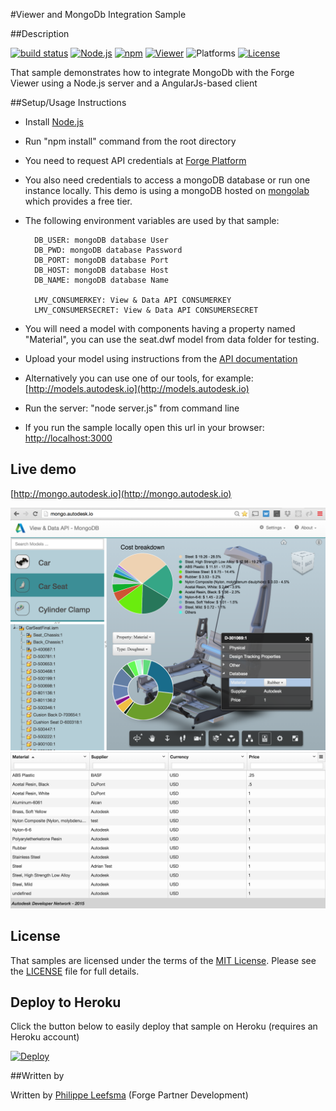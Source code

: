 #Viewer and MongoDb Integration Sample

##Description

[![build status](https://api.travis-ci.org/cyrillef/extract-view.and.data.api.png)](https://travis-ci.org/cyrillef/extract-view.and.data.api)
[![Node.js](https://img.shields.io/badge/Node.js-5.10.1-blue.svg)](https://nodejs.org/)
[![npm](https://img.shields.io/badge/npm-3.8.3-blue.svg)](https://www.npmjs.com/)
[![Viewer](https://img.shields.io/badge/Viewer-v2.5-green.svg)](https://developer.autodesk.com/api/view-and-data-api/)
![Platforms](https://img.shields.io/badge/platform-windows%20%7C%20osx%20%7C%20linux-lightgray.svg)
[![License](http://img.shields.io/:license-mit-blue.svg)](http://opensource.org/licenses/MIT)

That sample demonstrates how to integrate MongoDb with the Forge Viewer using a Node.js server and a AngularJs-based client

##Setup/Usage Instructions

* Install [Node.js](https://nodejs.org)

* Run "npm install" command from the root directory
* You need to request API credentials at [Forge Platform](https://developer.autodesk.com/user/me/apps)

* You also need credentials to access a mongoDB database or run one instance locally. This demo is using a mongoDB hosted on [mongolab](https://mongolab.com/) which provides a free tier.

* The following environment variables are used by that sample:

        DB_USER: mongoDB database User
        DB_PWD: mongoDB database Password
        DB_PORT: mongoDB database Port
        DB_HOST: mongoDB database Host
        DB_NAME: mongoDB database Name
    
        LMV_CONSUMERKEY: View & Data API CONSUMERKEY
        LMV_CONSUMERSECRET: View & Data API CONSUMERSECRET

* You will need a model with components having a property named "Material", you can use the seat.dwf model from data folder for testing.
* Upload your model using instructions from the [API documentation](http://developer.api.autodesk.com/documentation/v1/vs/vs_quick_start.html#vs-api-quick-start)
* Alternatively you can use one of our tools, for example:
  [http://models.autodesk.io](http://models.autodesk.io)

* Run the server: "node server.js" from command line
* If you run the sample locally open this url in your browser:   
 [http://localhost:3000](http://localhost:3000)

## Live demo

[http://mongo.autodesk.io](http://mongo.autodesk.io)

[![](www/resources/img/app1.png)](http://mongo.autodesk.io)
[![](www/resources/img/app2.png)](http://mongo.autodesk.io)

## License

That samples are licensed under the terms of the [MIT License](http://opensource.org/licenses/MIT). Please see the [LICENSE](LICENSE) file for full details.

## Deploy to Heroku

Click the button below to easily deploy that sample on Heroku (requires an Heroku account)

[![Deploy](https://www.herokucdn.com/deploy/button.svg)](https://heroku.com/deploy)

##Written by 

Written by [Philippe Leefsma](http://adndevblog.typepad.com/cloud_and_mobile/philippe-leefsma.html) (Forge Partner Development)


